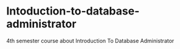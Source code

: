# Intoduction-to-database-administrator
4th semester course about Introduction To Database Administrator
